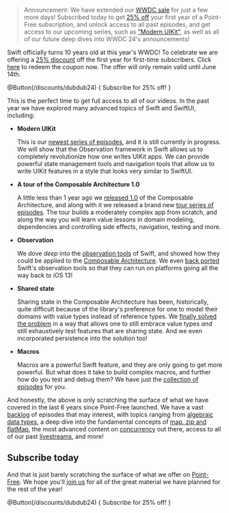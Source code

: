 > Announcement: We have extended our [WWDC sale](/discounts/dubdub24) for just a few more days!
> Subscribed today to get [25% off](/discounts/dubdub24) your first year of a Point-Free
> subscription, and unlock access to all past episodes, and get access to our upcoming series, such
> as ["Modern UIKit"](/collections/uikit), as well as all of our future deep dives into WWDC 24's
> announcements!

Swift officially turns 10 years old at this year's WWDC! To celebrate we are offering a 
[25% discount](/discounts/dubdub24) off the first year for first-time subscribers. Click
[here](/discounts/dubdub24) to redeem the coupon now. The offer will only remain valid until June 
14th.

@Button(/discounts/dubdub24) {
  Subscribe for 25% off!
}

This is the perfect time to get full access to all of our videos. In the past year we have explored 
many advanced topics of Swift and SwiftUI, including:

* **Modern UIKit**

  This is our [newest series of episodes][modern-uikit-collection], and it is still currently in 
  progress. We will show that the Observation framework in Swift allows us to completely 
  revolutionize how one writes UIKit apps. We can provide powerful state management tools and 
  navigation tools that allow us to write UIKit features in a style that looks very similar to 
  SwiftUI.  

* **A tour of the Composable Architecture 1.0**

  A little less than 1 year ago we [released 1.0][tca-1.0-blog] of the Composable Architecture,
  and along with it we released a brand new [tour series of episodes][tour-tca-1.0]. The tour builds
  a moderately complex app from scratch, and along the way you will learn value lessons in domain
  modeling, dependencies and controlling side effects, navigation, testing and more.

* **Observation**

  We dove _deep_ into the [observation tools][observation-collection] of Swift, and showed how they 
  could be applied to the [Composable Architecture][observation-tca-collection]. We even 
  [back ported][perception-blog] Swift's observation tools so that they can run on platforms going
  all the way back to iOS 13!
  
* **Shared state**

  Sharing state in the Composable Architecture has been, historically, quite difficult because of
  the library's preference for one to model their domains with value types instead of reference
  types. We [finally solved the problem][sharing-state-collection] in a way that allows one to
  still embrace value types _and_ still exhaustively test features that are sharing state. And
  we even incorporated persistence into the solution too!
  
* **Macros**

  Macros are a powerful Swift feature, and they are only going to get more powerful. But what
  does it take to build complex macros, and further how do you test and debug them? We have 
  just the [collection of episodes][macros-collection] for you.

And honestly, the above is only scratching the surface of what we have covered in the last 6 years 
since Point-Free launched. We have a vast [backlog][collections] of episodes that may interest,
with topics ranging from [algebraic data types][adt-collection], a deep dive into the fundamental
concepts of [map, zip and flatMap][map-zip-flatmap], the most advanced content on 
[concurrency][concurrency-collection] out there, access to all of our past 
[livestreams][livestreams], and more!

[concurrency-collection]: /collections/concurrency
[livestreams]: /collections/livestreams
[map-zip-flatmap]: /collections/map-zip-flat-map
[adt-collection]: /collections/algebraic-data-types
[collections]: /collections
[tca-1.0-blog]: /blog/posts/112-composable-architecture-1-0
[modern-uikit-collection]: /collections/uikit
[sharing-state-collection]: /collections/composable-architecture/sharing-and-persisting-state
[observation-tca-collection]: /collections/composable-architecture/observable-architecture
[observation-collection]: /collections/swiftui/observation
[perception-blog]: /blog/posts/129-perception-a-back-port-of-observable
[tour-tca-1.0]: /collections/composable-architecture/composable-architecture-1-0
[macros-collection]: /collections/macros

<!--
## Livestream

We are also excited to announce that we will be holding a WWDC retrospective livestream. Tune in
on TODO at 9am PST / 4pm GMT to hear our thoughts on all of the WWDC announcements, ask us your
questions, and we will also have a very special announcement to make. Trust us… you do not want to
miss it!
-->

## Subscribe today

And that is just barely scratching the surface of what we offer on [Point-Free](/). We hope you'll 
[join us](/discounts/wwdc-2023) for all of the great material we have planned for the rest of the 
year!

@Button(/discounts/dubdub24) {
  Subscribe for 25% off!
}
